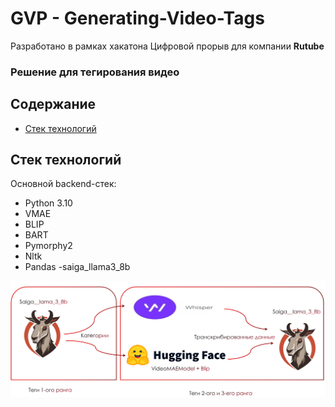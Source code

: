 # GVP - Generating-Video-Tags
Разработано в рамках хакатона Цифровой прорыв для компании **Rutube**
### Решение для тегирования видео
## Содержание

- [Стек технологий](#стек-технологий)

## Стек технологий
Основной backend-стек:
- Python 3.10
- VMAE
- BLIP
- BART
- Pymorphy2
- Nltk
- Pandas
-saiga_llama3_8b

![schema](https://github.com/MrRobinGoood/Generating-Video-Tags/blob/master/image.png)
